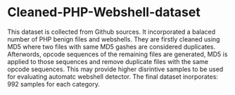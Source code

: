 # Cleaned-PHP-Webshell-dataset
This dataset is collected from Github sources. It incorporated a balaced number of PHP benign files and webshells. They are firstly cleaned using MD5 where two files with same MD5 gashes are considered duplicates. Afterwords, opcode sequences of the remaining files are generated, MD5 is applied to those sequences and remove duplicate files with the same opcode sequences. This may provide higher disrintive samples to be used for evaluating automatc webshell detector. The final dataset inorporates: 992 samples for each category. 
